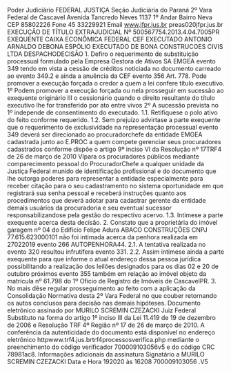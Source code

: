 Poder Judiciário FEDERAL JUSTIÇA Seção Judiciária do Paraná 2º Vara Federal de Cascavel Avenida Tancredo Neves 1137 1º Andar Bairro Neva CEP 85802226 Fone 45 33229921 Email www.jfpr.jus.br preas020jfpr.jus.br EXECUÇÃO DE TÍTULO EXTRAJUDICIAL Nº 500567754.2013.4.04.7005PR EXEQUENTE CAIXA ECONÔMICA FEDERAL CEF EXECUTADO ANTONIO ARNALDO DEBONA ESPÓLIO EXECUTADO DE BONA CONSTRUCOES CIVIS LTDA DESPACHODECISÃO 1. Defiro o requerimento de substituição processual formulado pela Empresa Gestora de Ativos SA EMGEA evento 349 tendo em vista a cessão de créditos noticiada no documento carreado ao evento 349.2 e ainda a anuência da CEF evento 356 Art. 778. Pode promover a execução forçada o credor a quem a lei confere título executivo. 1º Podem promover a execução forçada ou nela prosseguir em sucessão ao exequente originário III o cessionário quando o direito resultante do título executivo lhe for transferido por ato entre vivos 2º A sucessão prevista no 1º independe de consentimento do executado. 1.1. Retifiquese o polo ativo do feito conforme requerido. 1.2. Sem prejuízo advirtase a parte exequente que o requerimento de exclusividade na representação processual evento 349 deverá ser direcionado ao procuradorchefe da entidade EMGEA cadastrada junto ao E.PROC a quem compete gerenciar seus procuradores cadastrados conforme dispõe o artigo 9º inciso VI da Resolução nº 17TRF4 de 26 de março de 2010 VIpara os procuradores públicos mediante comparecimento pessoal do ProcuradorChefe a qualquer unidade da Justiça Federal munido de identificação profissional e do documento que lhe outorga poderes para representar a entidade especialmente para receber citação para o seu cadastramento no sistema oportunidade em que registrará sua senha pessoal e receberá instruções quanto aos procedimentos que deverá adotar para cadastrar gerente da entidade demais usuários da procuradoria e seu eventual sucessor responsabilizandose pela gestão do respectivo acervo. 1.3. Intimese a parte exequente acerca desta decisão. 2. Constato que a proprietária do imóvel garagem nº 04 do Edifício Felipe Adura ABACO CONSTRUÇÕES CNPJ 77.615.623000101 não foi intimada acerca da penhora realizada em 27022019 evento 266 AUTOPENHORA44. 2.1. A tentativa realizada no evento 320 resultou infrutífera evento 331. 2.2. Assim intimese ainda a parte exequente para que informe o atual endereço dessa pessoa jurídica possibilitando a realização dos leilões designados para os dias 02 e 20 de outubro próximos evento 355 também em relação ao imóvel objeto da matrícula nº 61.798 do 1º Ofício de Registro de Imóveis de CascavelPR. 3. No mais dêse regular prosseguimento ao feito com a aplicação da Consolidação Normativa desta 2º Vara Federal no que couber retornando os autos conclusos para decisão nas demais hipóteses. Documento eletrônico assinado por MURILO SCREMIN CZEZACKI Juiz Federal Substituto na forma do artigo 1º inciso III da Lei 11.419 de 19 de dezembro de 2006 e Resolução TRF 4º Região nº 17 de 26 de março de 2010. A conferência da autenticidade do documento está disponível no endereço eletrônico httpwww.trf4.jus.brtrf4processosverifica.php mediante o preenchimento do código verificador 700009103056v5 e do código CRC 78981ac8. Informações adicionais da assinatura Signatário a MURILO SCREMIN CZEZACKI Data e Hora 192020 às 16208 700009103056 .V5


